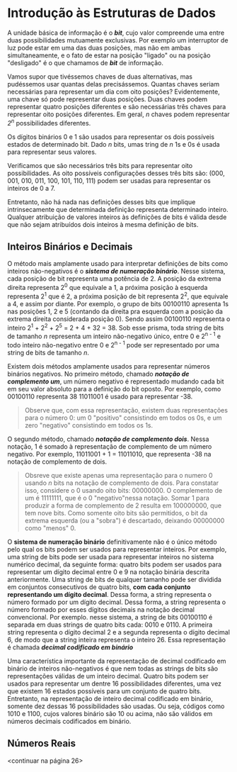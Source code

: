 # Introdução às Estruturas de Dados

A unidade básica de informação é o **_bit_**, cujo valor compreende uma entre duas possibilidades mutuamente exclusivas. Por exemplo um interruptor de luz pode estar em uma das duas posições, mas não em ambas simultaneamente, e o fato de estar na posição "ligado" ou na posição "desligado" é o que chamamos de **_bit_** de informação.

Vamos supor que tivéssemos chaves de duas alternativas, mas pudéssemos usar quantas delas precisássemos. Quantas chaves seriam necessárias para representar um dia com oito posições? Evidentemente, uma chave só pode representar duas posições. Duas chaves podem representar quatro posições diferentes e são necessárias três chaves para representar oito posições diferentes. Em geral, _n_ chaves podem representar _2<sup>n</sup>_ possibilidades diferentes.

Os dígitos binários 0 e 1 são usados para representar os dois possíveis estados de determinado bit. Dado _n_ bits, umas tring de _n_ 1s e 0s é usada para representar seus valores.

Verificamos que são necessários três bits para representar oito possibilidades. As oito possíveis configurações desses três bits são: (000, 001, 010, 011, 100, 101, 110, 111) podem ser usadas para representar os inteiros de 0 a 7.

Entretanto, não há nada nas definições desses bits que implique intrinsecamente que determinada definição representa determinado inteiro. Qualquer atribuição de valores inteiros às definições de bits é válida desde que não sejam atribuídos dois inteiros à mesma definição de bits.

## Inteiros Binários e Decimais

O método mais amplamente usado para interpretar definições de bits como inteiros não-negativos é o **_sistema de numeração binário_**. Nesse sistema, cada posição de bit representa uma potência de 2. A posição da extrema direita representa 2<sup>0</sup> que equivale a 1, a próxima posição à esquerda representa 2<sup>1</sup> que é 2, a próxima posição de bit representa 2<sup>2</sup>, que equivale a 4, e assim por diante. Por exemplo, o grupo de bits 00100110 apresenta 1s nas posições 1, 2 e 5 (contando da direita pra esquerda com a posição da extrema direita considerada posição 0). Sendo assim 00100110 representa o inteiro 2<sup>1</sup> + 2<sup>2</sup> + 2<sup>5</sup> = 2 + 4 + 32 = 38. Sob esse prisma, toda string de bits de tamanho _n_ representa um inteiro não-negativo único, entre 0 e 2<sup>n - 1</sup> e todo inteiro não-negativo entre 0 e 2<sup>n - 1</sup> pode ser representado por uma string de bits de tamanho _n_.

Existem dois métodos amplamente usados para representar números binários negativos. No primeiro método, chamado **_notação de complemento um_**, um número negativo é representado mudando cada bit em seu valor absoluto para a definição do bit oposto. Por exemplo, como 00100110 representa 38 11011001 é usado para representar -38.

> Observe que, com essa representação, existem duas representações para o número 0: um 0 "positivo" consistindo em todos os 0s, e um zero "negativo" consistindo em todos os 1s.

O segundo método, chamado **_notação de complemento dois_**. Nessa notação, 1 é somado à representação de complemento de um número negativo. Por exemplo, 11011001 + 1 = 11011010, que representa -38 na notação de complemento de dois.

> Obsreve que existe apenas uma representação para o numero 0 usando _n_ bits na notação de complemento de dois. Para constatar isso, considere o 0 usando oito bits: 00000000. O complemento de um é 11111111, que é o 0 "negativo"nessa notação. Somar 1 para produzir a forma de complemento de 2 resulta em 100000000, que tem nove bits. Como somente oito bits são permitidos, o bit da extrema esquerda (ou a "sobra") é descartado, deixando 00000000 como "menos" 0.

O **sistema de numeração binário** definitivamente não é o único método pelo qual os bits podem ser usados para representar inteiros. Por exemplo, uma string de bits pode ser usada para representar inteiros no sistema numérico decimal, da seguinte forma: quatro bits podem ser usados para representar um dígito decimal entre 0 e 9 na notação binária descrita anteriormente. Uma string de bits de qualquer tamanho pode ser dividida em conjuntos consecutivos de quatro bits, **com cada conjunto representando um dígito decimal**. Dessa forma, a string representa o número formado por um dígito decimal. Dessa forma, a string representa o número formado por esses dígitos decimais na notação decimal convencional. Por exemplo. nesse sistema, a string de bits 00100110 é separada em duas strings de quatro bits cada: 0010 e 0110. A primeira string representa o dígito decimal 2 e a segunda representa o dígito decimal 6, de modo que a string inteira representa o inteiro 26. Essa representação é chamada **_decimal codificado em binário_**

Uma característica importante da representação de decimal codificado em binário de inteiros não-negativos é que nem todas as strings de bits são representações válidas de um inteiro decimal. Quatro bits podem ser usados para representar um dentre 16 possibilidades diferentes, uma vez que existem 16 estados possíveis para um conjunto de quatro bits. Entretanto, na representação de inteiro decimal codificado em binário, somente dez dessas 16 possibilidades são usadas. Ou seja, códigos como 1010 e 1100, cujos valores binário são 10 ou acima, não são válidos em números decimais codificados em binário.

## Números Reais

\<continuar na página 26\>
